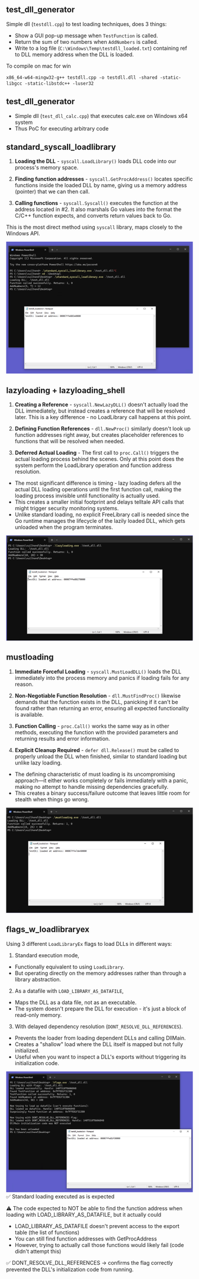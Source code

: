 ## test_dll_generator
Simple dll (`testdll.cpp`) to test loading techniques, does 3 things:
- Show a GUI pop-up message when `TestFunction` is called.
- Return the sum of two numbers when `AddNumbers` is called.
- Write to a log file (`C:\Windows\Temp\testdll_loaded.txt`) containing ref to DLL memory address when the DLL is loaded.

To compile on mac for win
```shell
x86_64-w64-mingw32-g++ testdll.cpp -o testdll.dll -shared -static-libgcc -static-libstdc++ -luser32
```

## test_dll_generator
- Simple dll (`test_dll_calc.cpp`) that executes calc.exe on Windows x64 system
- Thus PoC for executing arbitrary code


## standard_syscall_loadlibrary

1. **Loading the DLL** - `syscall.LoadLibrary()` loads DLL code into our process's memory space. 

2. **Finding function addresses** - `syscall.GetProcAddress()` locates specific functions inside the loaded DLL by name, giving us a memory address (pointer) that we can then call.

3. **Calling functions** - `syscall.Syscall()` executes the function at the address located in #2. It also marshals Go values into the format the C/C++ function expects, and converts return values back to Go.

This is the most direct method using `syscall` library, maps closely to the Windows API.

![syscall results](./standard_syscall_loadlibrary/results.png)

## lazyloading + lazyloading_shell

1. **Creating a Reference** - `syscall.NewLazyDLL()` doesn't actually load the DLL immediately, but instead creates a reference that will be resolved later. This is a key difference - no LoadLibrary call happens at this point.

2. **Defining Function References** - `dll.NewProc()` similarly doesn't look up function addresses right away, but creates placeholder references to functions that will be resolved when needed.

3. **Deferred Actual Loading** - The first call to `proc.Call()` triggers the actual loading process behind the scenes. Only at this point does the system perform the LoadLibrary operation and function address resolution.

- The most significant difference is timing - lazy loading defers all the actual DLL loading operations until the first function call, making the loading process invisible until functionality is actually used.
- This creates a smaller initial footprint and delays telltale API calls that might trigger security monitoring systems.
- Unlike standard loading, no explicit FreeLibrary call is needed since the Go runtime manages the lifecycle of the lazily loaded DLL, which gets unloaded when the program terminates.

![lazyloader results](./lazyloading/results.png)


## mustloading

1. **Immediate Forceful Loading** - `syscall.MustLoadDLL()` loads the DLL immediately into the process memory and panics if loading fails for any reason. 

2. **Non-Negotiable Function Resolution** - `dll.MustFindProc()` likewise demands that the function exists in the DLL, panicking if it can't be found rather than returning an error, ensuring all expected functionality is available.

3. **Function Calling** - `proc.Call()` works the same way as in other methods, executing the function with the provided parameters and returning results and error information.

4. **Explicit Cleanup Required** - `defer dll.Release()` must be called to properly unload the DLL when finished, similar to standard loading but unlike lazy loading.

- The defining characteristic of must loading is its uncompromising approach—it either works completely or fails immediately with a panic, making no attempt to handle missing dependencies gracefully. 
- This creates a binary success/failure outcome that leaves little room for stealth when things go wrong.

![mustloader results](./mustloading/results.png)


## flags_w_loadlibraryex

Using 3 different `LoadLibraryEx` flags to load DLLs in different ways:
1. Standard execution mode, 
- Functionally equivalent to using `LoadLibrary`.
- But operating directly on the memory addresses rather than through a library abstraction.

2. As a datafile with `LOAD_LIBRARY_AS_DATAFILE`,  
- Maps the DLL as a data file, not as an executable. 
- The system doesn't prepare the DLL for execution - it's just a block of read-only memory.

3. With delayed dependency resolution (`DONT_RESOLVE_DLL_REFERENCES`).
- Prevents the loader from loading dependent DLLs and calling DllMain. 
- Creates a "shallow" load where the DLL itself is mapped but not fully initialized.
- Useful when you want to inspect a DLL's exports without triggering its initialization code.

![loadlibraryex results](./flags_w_loadlibraryex/results.png)
✅ Standard loading executed as is expected

⚠️ The code expected to NOT be able to find the function address when loading with LOAD_LIBRARY_AS_DATAFILE, but it actually could
- LOAD_LIBRARY_AS_DATAFILE doesn't prevent access to the export table (the list of functions)
- You can still find function addresses with GetProcAddress
- However, trying to actually call those functions would likely fail (code didn't attempt this)

✅ DONT_RESOLVE_DLL_REFERENCES -> confirms the flag correctly prevented the DLL's initialization code from running.



